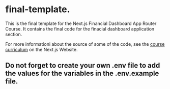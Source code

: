 # final-template.

This is the final template for the Next.js Financial Dashboard App Router Course. It contains the final code for the finacial dashboard application section.

For more informationi about the source of some of the code, see the [course curriculum](https://nextjs.org/learn) on the Next.js Website.

## Do not forget to create your own .env file to add the values for the variables in the .env.example file.
